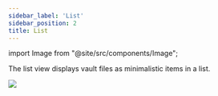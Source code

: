 ```yaml
---
sidebar_label: 'List'
sidebar_position: 2
title: List
---
```


import Image from "@site/src/components/Image";

The list view displays vault files as minimalistic items in a list.

<Image src="views/img/list-view.png"/>